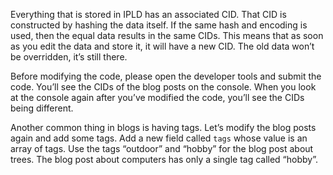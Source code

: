 Everything that is stored in IPLD has an associated CID. That CID is constructed by hashing the data itself. If the same hash and encoding is used, then the equal data results in the same CIDs. This means that as soon as you edit the data and store it, it will have a new CID. The old data won’t be overridden, it’s still there.

Before modifying the code, please open the developer tools and submit the code. You’ll see the CIDs of the blog posts on the console. When you look at the console again after you’ve modified the code, you’ll see the CIDs being different.

Another common thing in blogs is having tags. Let’s modify the blog posts again and add some tags. Add a new field called `tags` whose value is an array of tags. Use the tags “outdoor” and “hobby” for the blog post about trees. The blog post about computers has only a single tag called “hobby”.
